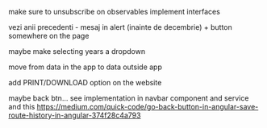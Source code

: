 make sure to unsubscribe on observables 
implement interfaces



  
vezi anii precedenti - mesaj in alert (inainte de decembrie) + button somewhere on the page

maybe make selecting years a dropdown

move from data in the app to data outside app

add PRINT/DOWNLOAD option on the website

maybe back btn... see implementation in navbar component and service and this https://medium.com/quick-code/go-back-button-in-angular-save-route-history-in-angular-374f28c4a793


